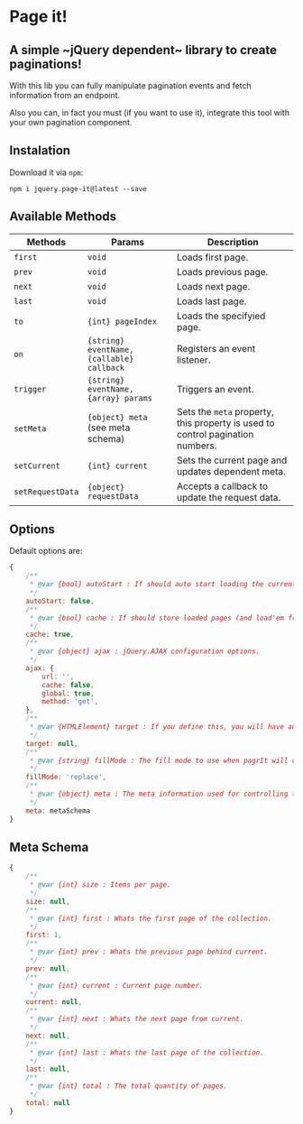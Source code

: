 # Page it!
## A simple ~jQuery dependent~ library to create paginations!

With this lib you can fully manipulate pagination events and fetch information from an endpoint.

Also you can, in fact you must (if you want to use it), integrate this tool with your own pagination component.

## Instalation

Download it via `npm`:

`npm i jquery.page-it@latest --save`

## Available Methods

| Methods          | Params                                    | Description                                                                    |
|------------------|-------------------------------------------|--------------------------------------------------------------------------------|
| `first`          | `void`                                    | Loads first page.                                                              |
| `prev`           | `void`                                    | Loads previous page.                                                           |
| `next`           | `void`                                    | Loads next page.                                                               |
| `last`           | `void`                                    | Loads last page.                                                               |
| `to`             | `{int} pageIndex`                         | Loads the specifyied page.                                                     |
| `on`             | `{string} eventName, {callable} callback` | Registers an event listener.                                                   |
| `trigger`        | `{string} eventName, {array} params`      | Triggers an event.                                                             |
| `setMeta`        | `{object} meta` (see meta schema)         | Sets the `meta` property, this property is used to control pagination numbers. |
| `setCurrent`     | `{int} current`                           | Sets the current page and updates dependent meta.                              |
| `setRequestData` | `{object} requestData`                    | Accepts a callback to update the request data.                                 |

## Options

Default options are:

```javascript
{
    /**
     * @var {bool} autoStart : If should auto start loading the current page or not.
     */
    autoStart: false,
    /**
     * @var {bool} cache : If should store loaded pages (and load'em from) in a local storage or not
     */
    cache: true,
    /**
     * @var {object} ajax : jQuery.AJAX configuration options.
     */
    ajax: {
        url: '',
        cache: false,
        global: true,
        method: 'get',
    },
    /**
     * @var {HTMLElement} target : If you define this, you will have auto page content updates
     */
    target: null,
    /**
     * @var {string} fillMode : The fill mode to use when pagrIt will do something with the target.
     */
    fillMode: 'replace',
    /**
     * @var {object} meta : The meta information used for controlling the things.
     */
    meta: metaSchema
}
```

## Meta Schema

```javascript
{
    /**
     * @var {int} size : Items per page.
     */
    size: null,
    /**
     * @var {int} first : Whats the first page of the collection.
     */
    first: 1,
    /**
     * @var {int} prev : Whats the previous page behind current.
     */
    prev: null,
    /**
     * @var {int} current : Current page number.
     */
    current: null,
    /**
     * @var {int} next : Whats the next page from current.
     */
    next: null,
    /**
     * @var {int} last : Whats the last page of the collection.
     */
    last: null,
    /**
     * @var {int} total : The total quantity of pages.
     */
    total: null
}
```
